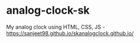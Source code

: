 # analog-clock-sk
My analog clock using HTML, CSS, JS - https://sanjeet98.github.io/skanalogclock.github.io/
